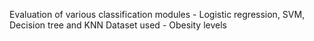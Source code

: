 
Evaluation of various classification modules - Logistic regression, SVM, Decision tree and KNN
Dataset used - Obesity levels
